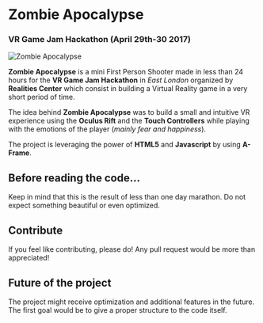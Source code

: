 # Zombie Apocalypse
### VR Game Jam Hackathon (April 29th-30 2017)

![Zombie Apocalypse](https://experiments.samuelcardillo.com/images/projects/zombieapocalypse.gif)

**Zombie Apocalypse** is a mini First Person Shooter made in less than 24 hours for the **VR Game Jam Hackathon** in *East London*  organized by **Realities Center** which consist in building a Virtual Reality game in a very short period of time.

The idea behind **Zombie Apocalypse** was to build a small and intuitive VR experience using the **Oculus Rift** and the **Touch Controllers** while playing with the emotions of the player (*mainly fear and happiness*). 

The project is leveraging the power of **HTML5** and **Javascript** by using **A-Frame**. 

## Before reading the code...
Keep in mind that this is the result of less than one day marathon. Do not expect something beautiful or even optimized. 

## Contribute
If you feel like contributing, please do! Any pull request  would be more than appreciated! 

## Future of the project
The project might receive optimization and additional features in the future. The first goal would be to give a proper structure to the code itself.